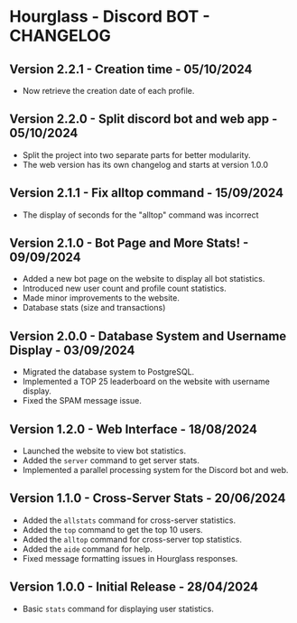# Hourglass - Discord BOT - CHANGELOG

## Version 2.2.1 - Creation time - 05/10/2024

- Now retrieve the creation date of each profile.

## Version 2.2.0 - Split discord bot and web app - 05/10/2024

- Split the project into two separate parts for better modularity.
- The web version has its own changelog and starts at version 1.0.0

## Version 2.1.1 - Fix alltop command - 15/09/2024

- The display of seconds for the "alltop" command was incorrect

## Version 2.1.0 - Bot Page and More Stats! - 09/09/2024

- Added a new bot page on the website to display all bot statistics.
- Introduced new user count and profile count statistics.
- Made minor improvements to the website.
- Database stats (size and transactions)

## Version 2.0.0 - Database System and Username Display - 03/09/2024

- Migrated the database system to PostgreSQL.
- Implemented a TOP 25 leaderboard on the website with username display.
- Fixed the SPAM message issue.

## Version 1.2.0 - Web Interface - 18/08/2024

- Launched the website to view bot statistics.
- Added the `server` command to get server stats.
- Implemented a parallel processing system for the Discord bot and web.

## Version 1.1.0 - Cross-Server Stats - 20/06/2024

- Added the `allstats` command for cross-server statistics.
- Added the `top` command to get the top 10 users.
- Added the `alltop` command for cross-server top statistics.
- Added the `aide` command for help.
- Fixed message formatting issues in Hourglass responses.

## Version 1.0.0 - Initial Release - 28/04/2024

- Basic `stats` command for displaying user statistics.
